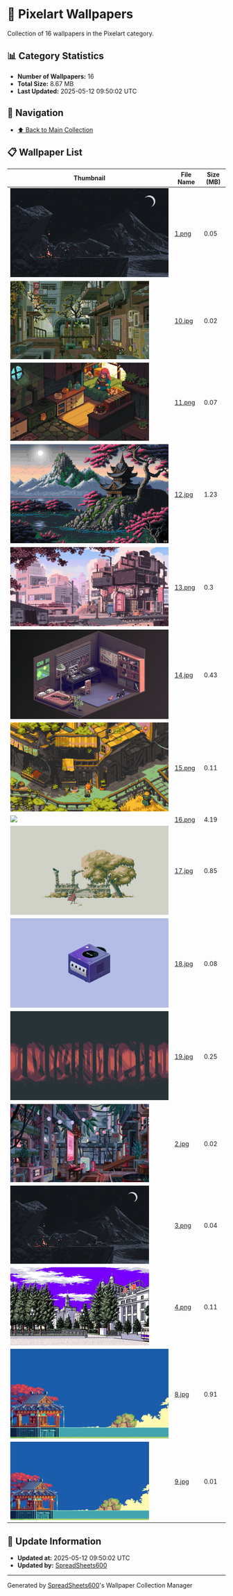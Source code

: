 # 📁 Pixelart Wallpapers

Collection of 16 wallpapers in the Pixelart category.

## 📊 Category Statistics
- **Number of Wallpapers:** 16
- **Total Size:** 8.67 MB
- **Last Updated:** 2025-05-12 09:50:02 UTC

## 📑 Navigation
- [⬆️ Back to Main Collection](../../README.md)

## 📋 Wallpaper List

| Thumbnail | File Name | Size (MB) |
|-----------|-----------|-----------|
| ![](1.png) | [1.png](1.png) | 0.05 |
| ![](10.jpg) | [10.jpg](10.jpg) | 0.02 |
| ![](11.png) | [11.png](11.png) | 0.07 |
| ![](12.jpg) | [12.jpg](12.jpg) | 1.23 |
| ![](13.png) | [13.png](13.png) | 0.3 |
| ![](14.jpg) | [14.jpg](14.jpg) | 0.43 |
| ![](15.png) | [15.png](15.png) | 0.11 |
| ![](16.png) | [16.png](16.png) | 4.19 |
| ![](17.jpg) | [17.jpg](17.jpg) | 0.85 |
| ![](18.jpg) | [18.jpg](18.jpg) | 0.08 |
| ![](19.jpg) | [19.jpg](19.jpg) | 0.25 |
| ![](2.jpg) | [2.jpg](2.jpg) | 0.02 |
| ![](3.png) | [3.png](3.png) | 0.04 |
| ![](4.png) | [4.png](4.png) | 0.11 |
| ![](8.jpg) | [8.jpg](8.jpg) | 0.91 |
| ![](9.jpg) | [9.jpg](9.jpg) | 0.01 |


## 🔄 Update Information
- **Updated at:** 2025-05-12 09:50:02 UTC
- **Updated by:** [SpreadSheets600](https://github.com/SpreadSheets600)

---
Generated by [SpreadSheets600](https://github.com/SpreadSheets600)'s Wallpaper Collection Manager
